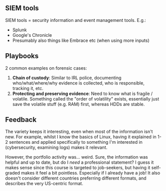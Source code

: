 ## SIEM tools

SIEM tools = security information and event management tools. E.g.:

- Splunk
- Google's Chronicle
- Presumably also things like Embrace etc (when using more inputs)

## Playbooks

2 common examples on forensic cases:

1. **Chain of custody**: Similar to IRL police, documenting who/what/where/why evidence is collected, who is responsible, tracking it, etc.
2. **Protecting and preserving evidence**: Need to know what is fragile / volatile. Something called the "order of volatility" exists, essentially just save the volatile stuff (e.g. RAM) first, whereas HDDs are stable.

## Feedback

The variety keeps it interesting, even when most of the information isn't new. For example, whilst I know the basics of Linux, having it explained in 1-2 sentences and applied specifically to something I'm interested in (cybersecurity, examining logs) makes it relevant.

However, the portfolio activity was... weird. Sure, the information was helpful and up to date, but do I _need_ a professional statement? I guess it makes sense since this course is targeted to job-seekers, but having it self-graded makes it feel a bit pointless. Especially if I already have a job! It also doesn't consider different countries preferring different formats, and describes the very US-centric format.


